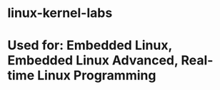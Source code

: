 # linux-kernel-labs
# Used for: Embedded Linux, Embedded Linux Advanced, Real-time Linux Programming
